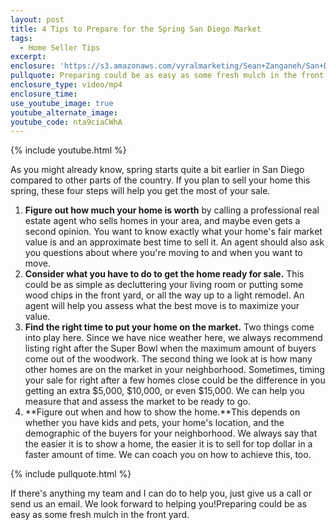 ```yaml
---
layout: post
title: 4 Tips to Prepare for the Spring San Diego Market
tags:
  - Home Seller Tips
excerpt:
enclosure: 'https://s3.amazonaws.com/vyralmarketing/Sean+Zanganeh/San+Diego%2C+CA+Real+Estate+Spring+Sale+Tips.mp4'
pullquote: Preparing could be as easy as some fresh mulch in the front yard.
enclosure_type: video/mp4
enclosure_time:
use_youtube_image: true
youtube_alternate_image:
youtube_code: nta9ciaCWhA
---
```



{% include youtube.html %}

As you might already know, spring starts quite a bit earlier in San Diego compared to other parts of the country. If you plan to sell your home this spring, these four steps will help you get the most of your sale.

1. **Figure out how much your home is worth** by calling a professional real estate agent who sells homes in your area, and maybe even gets a second opinion. You want to know exactly what your home's fair market value is and an approximate best time to sell it. An agent should also ask you questions about where you're moving to and when you want to move.
2. **Consider what you have to do to get the home ready for sale.** This could be as simple as decluttering your living room or putting some wood chips in the front yard, or all the way up to a light remodel. An agent will help you assess what the best move is to maximize your value.
3. **Find the right time to put your home on the market.** Two things come into play here. Since we have nice weather here, we always recommend listing right after the Super Bowl when the maximum amount of buyers come out of the woodwork. The second thing we look at is how many other homes are on the market in your neighborhood. Sometimes, timing your sale for right after a few homes close could be the difference in you getting an extra $5,000, $10,000, or even $15,000. We can help you measure that and assess the market to be ready to go.
4. **Figure out when and how to show the home.**This depends on whether you have kids and pets, your home's location, and the demographic of the buyers for your neighborhood. We always say that the easier it is to show a home, the easier it is to sell for top dollar in a faster amount of time. We can coach you on how to achieve this, too.

{% include pullquote.html %}

If there's anything my team and I can do to help you, just give us a call or send us an email. We look forward to helping you!Preparing could be as easy as some fresh mulch in the front yard.